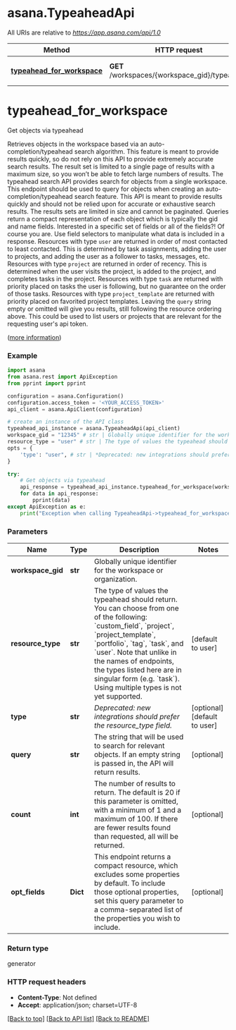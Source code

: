 # asana.TypeaheadApi

All URIs are relative to *https://app.asana.com/api/1.0*

Method | HTTP request | Description
------------- | ------------- | -------------
[**typeahead_for_workspace**](TypeaheadApi.md#typeahead_for_workspace) | **GET** /workspaces/{workspace_gid}/typeahead | Get objects via typeahead

# **typeahead_for_workspace**

Get objects via typeahead

Retrieves objects in the workspace based via an auto-completion/typeahead search algorithm. This feature is meant to provide results quickly, so do not rely on this API to provide extremely accurate search results. The result set is limited to a single page of results with a maximum size, so you won’t be able to fetch large numbers of results.  The typeahead search API provides search for objects from a single workspace. This endpoint should be used to query for objects when creating an auto-completion/typeahead search feature. This API is meant to provide results quickly and should not be relied upon for accurate or exhaustive search results. The results sets are limited in size and cannot be paginated.  Queries return a compact representation of each object which is typically the gid and name fields. Interested in a specific set of fields or all of the fields?! Of course you are. Use field selectors to manipulate what data is included in a response.  Resources with type `user` are returned in order of most contacted to least contacted. This is determined by task assignments, adding the user to projects, and adding the user as a follower to tasks, messages, etc.  Resources with type `project` are returned in order of recency. This is determined when the user visits the project, is added to the project, and completes tasks in the project.  Resources with type `task` are returned with priority placed on tasks the user is following, but no guarantee on the order of those tasks.  Resources with type `project_template` are returned with priority placed on favorited project templates.  Leaving the `query` string empty or omitted will give you results, still following the resource ordering above. This could be used to list users or projects that are relevant for the requesting user's api token.

([more information](https://developers.asana.com/reference/typeaheadforworkspace))

### Example
```python
import asana
from asana.rest import ApiException
from pprint import pprint

configuration = asana.Configuration()
configuration.access_token = '<YOUR_ACCESS_TOKEN>'
api_client = asana.ApiClient(configuration)

# create an instance of the API class
typeahead_api_instance = asana.TypeaheadApi(api_client)
workspace_gid = "12345" # str | Globally unique identifier for the workspace or organization.
resource_type = "user" # str | The type of values the typeahead should return. You can choose from one of the following: `custom_field`, `project`, `project_template`, `portfolio`, `tag`, `task`, and `user`. Note that unlike in the names of endpoints, the types listed here are in singular form (e.g. `task`). Using multiple types is not yet supported.
opts = {
    'type': "user", # str | *Deprecated: new integrations should prefer the resource_type field.*    'query': "Greg", # str | The string that will be used to search for relevant objects. If an empty string is passed in, the API will return results.    'count': 20, # int | The number of results to return. The default is 20 if this parameter is omitted, with a minimum of 1 and a maximum of 100. If there are fewer results found than requested, all will be returned.    'opt_fields': "name" # list[str] | This endpoint returns a compact resource, which excludes some properties by default. To include those optional properties, set this query parameter to a comma-separated list of the properties you wish to include.
}

try:
    # Get objects via typeahead
    api_response = typeahead_api_instance.typeahead_for_workspace(workspace_gid, resource_type, opts)
    for data in api_response:
        pprint(data)
except ApiException as e:
    print("Exception when calling TypeaheadApi->typeahead_for_workspace: %s\n" % e)
```

### Parameters

Name | Type | Description  | Notes
------------- | ------------- | ------------- | -------------
 **workspace_gid** | **str**| Globally unique identifier for the workspace or organization. | 
 **resource_type** | **str**| The type of values the typeahead should return. You can choose from one of the following: &#x60;custom_field&#x60;, &#x60;project&#x60;, &#x60;project_template&#x60;, &#x60;portfolio&#x60;, &#x60;tag&#x60;, &#x60;task&#x60;, and &#x60;user&#x60;. Note that unlike in the names of endpoints, the types listed here are in singular form (e.g. &#x60;task&#x60;). Using multiple types is not yet supported. | [default to user]
 **type** | **str**| *Deprecated: new integrations should prefer the resource_type field.* | [optional] [default to user]
 **query** | **str**| The string that will be used to search for relevant objects. If an empty string is passed in, the API will return results. | [optional] 
 **count** | **int**| The number of results to return. The default is 20 if this parameter is omitted, with a minimum of 1 and a maximum of 100. If there are fewer results found than requested, all will be returned. | [optional] 
 **opt_fields** | **Dict**| This endpoint returns a compact resource, which excludes some properties by default. To include those optional properties, set this query parameter to a comma-separated list of the properties you wish to include. | [optional] 

### Return type

generator

### HTTP request headers

 - **Content-Type**: Not defined
 - **Accept**: application/json; charset=UTF-8

[[Back to top]](#) [[Back to API list]](../README.md#documentation-for-api-endpoints) [[Back to README]](../README.md)

